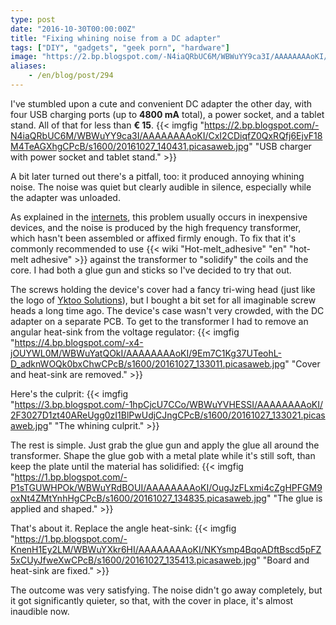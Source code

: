 ```yaml
---
type: post
date: "2016-10-30T00:00:00Z"
title: "Fixing whining noise from a DC adapter"
tags: ["DIY", "gadgets", "geek porn", "hardware"]
image: "https://2.bp.blogspot.com/-N4iaQRbUC6M/WBWuYY9ca3I/AAAAAAAAoKI/CxI2CDiqfZ0QxRQfj6EjvF18M4TeAGXhgCPcB/s1600/20161027_140431.picasaweb.jpg"
aliases:
    - /en/blog/post/294
---
```


I've stumbled upon a cute and convenient DC adapter the other day, with four USB charging ports (up to **4800 mA** total), a power socket, and a tablet stand. All of that for less than **€ 15**.
{{< imgfig "https://2.bp.blogspot.com/-N4iaQRbUC6M/WBWuYY9ca3I/AAAAAAAAoKI/CxI2CDiqfZ0QxRQfj6EjvF18M4TeAGXhgCPcB/s1600/20161027_140431.picasaweb.jpg" "USB charger with power socket and tablet stand." >}}

A bit later turned out there's a pitfall, too: it produced annoying whining noise. The noise was quiet but clearly audible in silence, especially while the adapter was unloaded.

<!--more-->

As explained in the [internets](http://superuser.com/questions/832480/why-do-some-ac-adapters-and-power-supplies-generate-a-whining-noise-and-what-ca), this problem usually occurs in inexpensive devices, and the noise is produced by the high frequency transformer, which hasn't been assembled or affixed firmly enough. To fix that it's commonly recommended to use {{< wiki "Hot-melt_adhesive" "en" "hot-melt adhesive" >}} against the transformer to "solidify" the coils and the core. I had both a glue gun and sticks so I've decided to try that out.

The screws holding the device's cover had a fancy tri-wing head (just like the logo of [Yktoo Solutions](https://www.yktoo.solutions/)), but I bought a bit set for all imaginable screw heads a long time ago. The device's case wasn't very crowded, with the DC adapter on a separate PCB. To get to the transformer I had to remove an angular heat-sink from the voltage regulator:
{{< imgfig "https://4.bp.blogspot.com/-x4-jOUYWL0M/WBWuYatQOkI/AAAAAAAAoKI/9Em7C1Kg37UTeohL-D_adknWOQk0bxChwCPcB/s1600/20161027_133011.picasaweb.jpg" "Cover and heat-sink are removed." >}}

Here's the culprit:
{{< imgfig "https://3.bp.blogspot.com/-1hpCjcU7CCo/WBWuYVHESSI/AAAAAAAAoKI/2F3027D1zt40AReUgg0zI1BlPwUdjCJngCPcB/s1600/20161027_133021.picasaweb.jpg" "The whining culprit." >}}

The rest is simple. Just grab the glue gun and apply the glue all around the transformer. Shape the glue gob with a metal plate while it's still soft, than keep the plate until the material has solidified:
{{< imgfig "https://1.bp.blogspot.com/-P1sTGUWHPOk/WBWuYRdBOUI/AAAAAAAAoKI/OugJzFLxmi4cZgHPFGM9oxNt4ZMtYnhHgCPcB/s1600/20161027_134835.picasaweb.jpg" "The glue is applied and shaped." >}}

That's about it. Replace the angle heat-sink:
{{< imgfig "https://1.bp.blogspot.com/-KnenH1Ey2LM/WBWuYXkr6HI/AAAAAAAAoKI/NKYsmp4BqoADftBscd5pFZ5xCUyJfweXwCPcB/s1600/20161027_135413.picasaweb.jpg" "Board and heat-sink are fixed." >}}

The outcome was very satisfying. The noise didn't go away completely, but it got significantly quieter, so that, with the cover in place, it's almost inaudible now.
